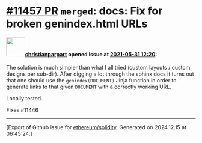 # [\#11457 PR](https://github.com/ethereum/solidity/pull/11457) `merged`: docs: Fix for broken genindex.html URLs

#### <img src="https://avatars.githubusercontent.com/u/56763?u=373e0766d5c45bef8c7c7fc5ed48394935772065&v=4" width="50">[christianparpart](https://github.com/christianparpart) opened issue at [2021-05-31 12:20](https://github.com/ethereum/solidity/pull/11457):

The solution is much simpler than what I all tried (custom layouts / custom designs per sub-dir). After digging a lot through the sphinx docs it turns out that one should use the `genindex(DOCUMENT)` Jinja function in order to generate links to that given `DOCUMENT` with a correctly working URL.

Locally tested.

Fixes #11446 




-------------------------------------------------------------------------------



[Export of Github issue for [ethereum/solidity](https://github.com/ethereum/solidity). Generated on 2024.12.15 at 06:45:24.]
